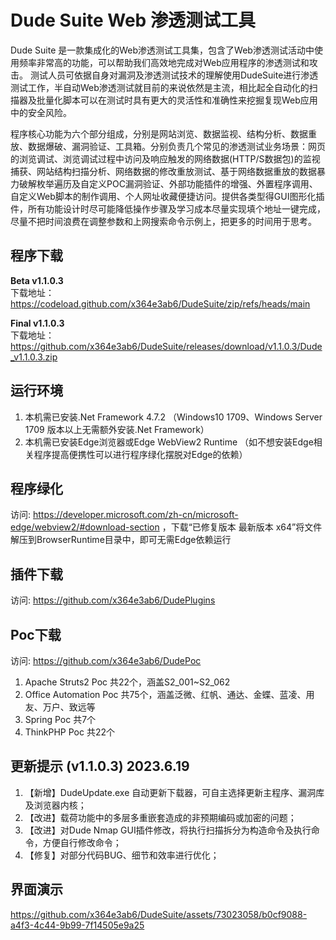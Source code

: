 # Dude Suite Web 渗透测试工具

Dude Suite 是一款集成化的Web渗透测试工具集，包含了Web渗透测试活动中使用频率非常高的功能，可以帮助我们高效地完成对Web应用程序的渗透测试和攻击。
测试人员可依据自身对漏洞及渗透测试技术的理解使用DudeSuite进行渗透测试工作，半自动Web渗透测试就目前的来说依然是主流，相比起全自动化的扫描器及批量化脚本可以在测试时具有更大的灵活性和准确性来挖掘复现Web应用中的安全风险。

程序核心功能为六个部分组成，分别是网站浏览、数据监视、结构分析、数据重放、数据爆破、漏洞验证、工具箱。分别负责几个常见的渗透测试业务场景：网页的浏览调试、浏览调试过程中访问及响应触发的网络数据(HTTP/S数据包)的监视捕获、网站结构扫描分析、网络数据的修改重放测试、基于网络数据重放的数据暴力破解枚举遍历及自定义POC漏洞验证、外部功能插件的增强、外置程序调用、自定义Web脚本的制作调用、个人网址收藏便捷访问。提供各类型得GUI图形化插件，所有功能设计时尽可能降低操作步骤及学习成本尽量实现填个地址一键完成，尽量不把时间浪费在调整参数和上网搜索命令示例上，把更多的时间用于思考。  

## 程序下载

**Beta v1.1.0.3**  
下载地址：https://codeload.github.com/x364e3ab6/DudeSuite/zip/refs/heads/main  

**Final v1.1.0.3**  
下载地址：https://github.com/x364e3ab6/DudeSuite/releases/download/v1.1.0.3/Dude_v1.1.0.3.zip

## 运行环境
1. 本机需已安装.Net Framework 4.7.2 （Windows10 1709、Windows Server 1709 版本以上无需额外安装.Net Framework）  
2. 本机需已安装Edge浏览器或Edge WebView2 Runtime （如不想安装Edge相关程序提高便携性可以进行程序绿化摆脱对Edge的依赖）  

## 程序绿化 
访问: https://developer.microsoft.com/zh-cn/microsoft-edge/webview2/#download-section ，下载“已修复版本 最新版本 x64”将文件解压到BrowserRuntime目录中，即可无需Edge依赖运行

## 插件下载  
访问: https://github.com/x364e3ab6/DudePlugins  

## Poc下载
访问: https://github.com/x364e3ab6/DudePoc  
1. Apache Struts2 Poc 共22个，涵盖S2_001~S2_062
2. Office Automation Poc 共75个，涵盖泛微、红帆、通达、金蝶、蓝凌、用友、万户、致远等  
3. Spring Poc 共7个
4. ThinkPHP Poc 共22个

## 更新提示 (v1.1.0.3) 2023.6.19
1. 【新增】DudeUpdate.exe 自动更新下载器，可自主选择更新主程序、漏洞库及浏览器内核；
2. 【改进】载荷功能中的多层多重嵌套造成的非预期编码或加密的问题；
3. 【改进】对Dude Nmap GUI插件修改，将执行扫描拆分为构造命令及执行命令，方便自行修改命令；
4. 【修复】对部分代码BUG、细节和效率进行优化；

## 界面演示

https://github.com/x364e3ab6/DudeSuite/assets/73023058/b0cf9088-a4f3-4c44-9b99-7f14505e9a25



